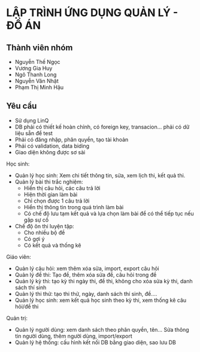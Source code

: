 # LẬP TRÌNH ỨNG DỤNG QUẢN LÝ - ĐỒ ÁN

## Thành viên nhóm
- Nguyễn Thế Ngọc
- Vương Gia Huy
- Ngô Thanh Long
- Nguyễn Văn Nhật
- Phạm Thị Minh Hậu


## Yêu cầu

- Sử dụng LinQ
- DB phải có thiết kế hoàn chỉnh, có foreign key, transacion... phải có dữ liệu sẵn để test
- Phải có đăng nhập, phân quyền, tạo tài khoản
- Phải có validation, data biding
- Giao diện không được sơ sài

Học sinh:

- Quản lý học sinh: Xem chi tiết thông tin, sửa, xem lịch thi, kết quả thi.
- Quản lý bài thi trắc nghiệm:
    - Hiển thị câu hỏi, các câu trả lời
    - Hiện thời gian làm bài
    - Chỉ chọn được 1 câu trả lời
    - Hiển thị thông tin trong quá trình làm bài
    - Có chế độ lưu tạm kết quả và lựa chọn làm bài để có thể tiếp tục nếu gặp sự cố
- Chế độ ôn thi luyện tập:
    - Cho nhiều bộ đề
    - Có gợi ý
    - Có kết quả và thống kê

Giáo viên:

- Quản lý câu hỏi: xem thêm xóa sửa, import, export câu hỏi
- Quản lý đề thi: Tạo đề, thêm xóa sửa đề, câu hỏi trong đề
- Quản lý kỳ thi: tạo kỳ thi ngày thi, đề thi, không cho xóa sửa kỳ thi, danh sách thí sinh
- Quản lý thi thử: tạo thi thử, ngày, danh sách thí sinh, đề....
- Quản lý học sinh: xem kết quả học sinh theo kỳ thi, xem thống kê câu hỏi/đề thi

Quản trị:

- Quản lý người dùng: xem danh sách theo phân quyền, tên... Sửa thông tin người dùng, thêm người dùng, import/export
- Quản lý hệ thống: cấu hình kết nối DB bằng giao diện, sao lưu DB
